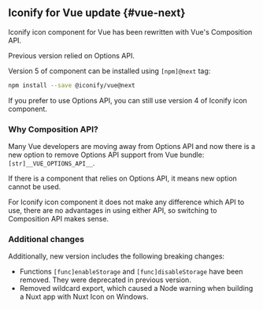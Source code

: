 ## Iconify for Vue update {#vue-next}

Iconify icon component for Vue has been rewritten with Vue's Composition API.

Previous version relied on Options API.

Version 5 of component can be installed using `[npm]@next` tag:

```bash
npm install --save @iconify/vue@next
```

If you prefer to use Options API, you can still use version 4 of Iconify icon component.

### Why Composition API?

Many Vue developers are moving away from Options API and now there is a new option
to remove Options API support from Vue bundle: `[str]__VUE_OPTIONS_API__`.

If there is a component that relies on Options API, it means new option cannot be used.

For Iconify icon component it does not make any difference which API to use,
there are no advantages in using either API, so switching to Composition API makes sense.

### Additional changes

Additionally, new version includes the following breaking changes:

- Functions `[func]enableStorage` and `[func]disableStorage` have been removed. They were deprecated in previous version.
- Removed wildcard export, which caused a Node warning when building a Nuxt app with Nuxt Icon on Windows.
